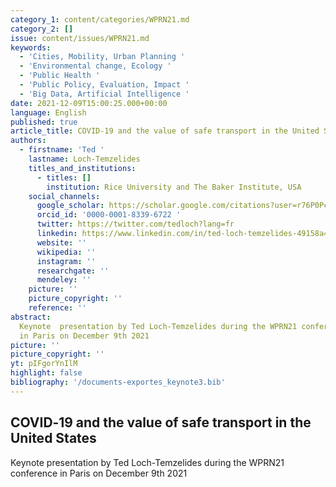 ```yaml
---
category_1: content/categories/WPRN21.md
category_2: []
issue: content/issues/WPRN21.md
keywords:
  - 'Cities, Mobility, Urban Planning '
  - 'Environmental change, Ecology '
  - 'Public Health '
  - 'Public Policy, Evaluation, Impact '
  - 'Big Data, Artificial Intelligence '
date: 2021-12-09T15:00:25.000+00:00
language: English
published: true
article_title: COVID‑19 and the value of safe transport in the United States
authors:
  - firstname: 'Ted '
    lastname: Loch-Temzelides
    titles_and_institutions:
      - titles: []
        institution: Rice University and The Baker Institute, USA
    social_channels:
      google_scholar: https://scholar.google.com/citations?user=r76P0PcAAAAJ&hl=en
      orcid_id: '0000-0001-8339-6722 '
      twitter: https://twitter.com/tedloch?lang=fr
      linkedin: https://www.linkedin.com/in/ted-loch-temzelides-49158a43
      website: ''
      wikipedia: ''
      instagram: ''
      researchgate: ''
      mendeley: ''
    picture: ''
    picture_copyright: ''
    reference: ''
abstract:
  Keynote  presentation by Ted Loch-Temzelides during the WPRN21 conference
  in Paris on December 9th 2021
picture: ''
picture_copyright: ''
yt: pIFgorYnIlM
highlight: false
bibliography: '/documents-exportes_keynote3.bib'
---
```


## COVID‑19 and the value of safe transport in the United States

Keynote presentation by Ted Loch-Temzelides during the WPRN21 conference in Paris on December 9th 2021

<Youtube yt="pIFgorYnIlM" caption ="Ted Loch-Temzelides: COVID‑19 and the value of safe transport in the United States"></Youtube>

